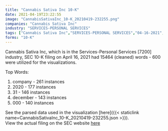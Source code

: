 ```yaml
---
title: "Cannabis Sativa Inc 10-K"
date: 2021-04-19T23:22:55
image: "CannabisSativaInc_10-K_20210419-232255.png"
companies: "Cannabis Sativa Inc"
industry: "SERVICES-PERSONAL SERVICES"
tags: ["Cannabis Sativa Inc","SERVICES-PERSONAL SERVICES","04-16-2021","10-K"]
forms: "10-K"
---
```

Cannabis Sativa Inc, which is in the Services-Personal Services [7200] industry, SEC 10-K filing on April 16, 2021 had 15464 (cleaned) words - 600 were utilized for the visualizations.

Top Words:
1. company - 261 instances
2. 2020 - 177 instances
3. 31 - 146 instances
4. december - 143 instances
5. 000 - 140 instances


See the parsed data used in the visualization [here]({{< staticlink name=CannabisSativaInc_10-K_20210419-232255.json >}}).  
View the actual filing on the SEC website [here](https://www.sec.gov/Archives/edgar/data/1360442/0001096906-21-000807.txt)
